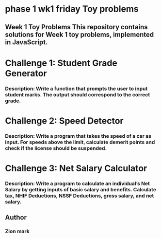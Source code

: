 # phase 1 wk1 friday Toy problems
## Week 1 Toy Problems This repository contains solutions for Week 1 toy problems, implemented in JavaScript.

# Challenge 1: Student Grade Generator
### Description: Write a function that prompts the user to input student marks. The output should correspond to the correct grade.


# Challenge 2: Speed Detector
### Description: Write a program that takes the speed of a car as input. For speeds above the limit, calculate demerit points and check if the license should be suspended.


# Challenge 3: Net Salary Calculator
### Description: Write a program to calculate an individual’s Net Salary by getting inputs of basic salary and benefits. Calculate tax, NHIF Deductions, NSSF Deductions, gross salary, and net salary.

## Author
### Zion mark